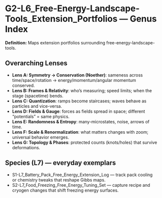 # G2-L6_Free-Energy-Landscape-Tools_Extension_Portfolios — Genus Index
**Definition:** Maps extension portfolios surrounding free-energy-landscape-tools.

## Overarching Lenses

- **Lens A: Symmetry -> Conservation (Noether)**: sameness across time/space/rotation → energy/momentum/angular momentum conserved.
- **Lens B: Frames & Relativity**: who’s measuring; speed limits; when the stage (spacetime) bends.
- **Lens C: Quantization**: ramps become staircases; waves behave as particles and vice-versa.
- **Lens D: Fields & Gauge**: forces as fields spread in space; different “potentials” = same physics.
- **Lens E: Randomness & Entropy**: many-microstates, noise, arrows of time.
- **Lens F: Scale & Renormalization**: what matters changes with zoom; universal behavior emerges.
- **Lens G: Topology & Phases**: protected counts (knots/holes) that survive deformations.

## Species (L7) — everyday exemplars
- S1-L7_Battery_Pack_Free_Energy_Extension_Log — track pack cooling or chemistry tweaks that reshape Gibbs maps.
- S2-L7_Food_Freezing_Free_Energy_Tuning_Set — capture recipe and cryogen changes that shift freezing energy surfaces.
